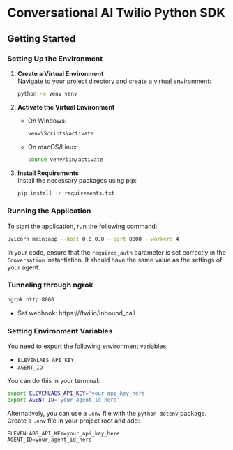 # Conversational AI Twilio Python SDK

## Getting Started

### Setting Up the Environment

1. **Create a Virtual Environment**  
   Navigate to your project directory and create a virtual environment:

   ```bash
   python -m venv venv
   ```

2. **Activate the Virtual Environment**

   - On Windows:
     ```bash
     venv\Scripts\activate
     ```
   - On macOS/Linux:
     ```bash
     source venv/bin/activate
     ```

3. **Install Requirements**  
   Install the necessary packages using pip:

   ```bash
   pip install -r requirements.txt
   ```

### Running the Application

To start the application, run the following command:

```bash
uvicorn main:app --host 0.0.0.0 --port 8000 --workers 4
```

In your code, ensure that the `requires_auth` parameter is set correctly in the `Conversation` instantiation. It should have the same value as the settings of your agent.

### Tunneling through ngrok

```bash
ngrok http 8000
```

- Set webhook: https://<ngrok-url>/twilio/inbound_call

### Setting Environment Variables

You need to export the following environment variables:

- `ELEVENLABS_API_KEY`
- `AGENT_ID`

You can do this in your terminal:

```bash
export ELEVENLABS_API_KEY='your_api_key_here'
export AGENT_ID='your_agent_id_here'
```

Alternatively, you can use a `.env` file with the `python-dotenv` package. Create a `.env` file in your project root and add:

```
ELEVENLABS_API_KEY=your_api_key_here
AGENT_ID=your_agent_id_here
```
